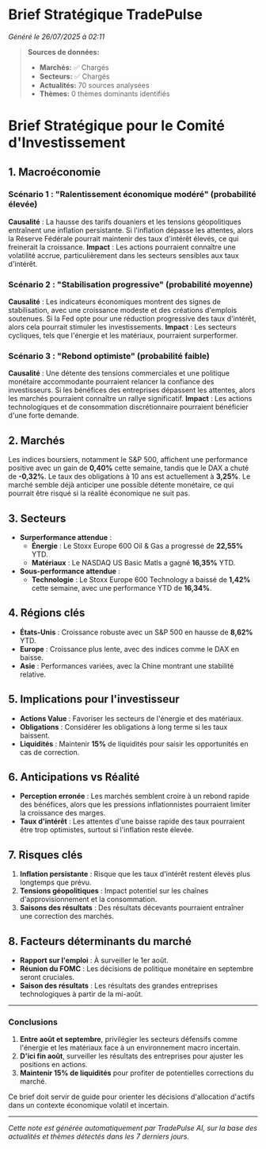 # Brief Stratégique TradePulse

*Généré le 26/07/2025 à 02:11*

> **Sources de données:**
> - **Marchés:** ✅ Chargés
> - **Secteurs:** ✅ Chargés
> - **Actualités:** 70 sources analysées
> - **Thèmes:** 0 thèmes dominants identifiés

# Brief Stratégique pour le Comité d'Investissement

## 1. Macroéconomie

### Scénario 1 : "Ralentissement économique modéré" (probabilité élevée)
**Causalité** : La hausse des tarifs douaniers et les tensions géopolitiques entraînent une inflation persistante. Si l'inflation dépasse les attentes, alors la Réserve Fédérale pourrait maintenir des taux d'intérêt élevés, ce qui freinerait la croissance. **Impact** : Les actions pourraient connaître une volatilité accrue, particulièrement dans les secteurs sensibles aux taux d'intérêt.

### Scénario 2 : "Stabilisation progressive" (probabilité moyenne)
**Causalité** : Les indicateurs économiques montrent des signes de stabilisation, avec une croissance modeste et des créations d'emplois soutenues. Si la Fed opte pour une réduction progressive des taux d'intérêt, alors cela pourrait stimuler les investissements. **Impact** : Les secteurs cycliques, tels que l'énergie et les matériaux, pourraient surperformer.

### Scénario 3 : "Rebond optimiste" (probabilité faible)
**Causalité** : Une détente des tensions commerciales et une politique monétaire accommodante pourraient relancer la confiance des investisseurs. Si les bénéfices des entreprises dépassent les attentes, alors les marchés pourraient connaître un rallye significatif. **Impact** : Les actions technologiques et de consommation discrétionnaire pourraient bénéficier d'une forte demande.

## 2. Marchés
Les indices boursiers, notamment le S&P 500, affichent une performance positive avec un gain de **0,40%** cette semaine, tandis que le DAX a chuté de **-0,32%**. Le taux des obligations à 10 ans est actuellement à **3,25%**. Le marché semble déjà anticiper une possible détente monétaire, ce qui pourrait être risqué si la réalité économique ne suit pas.

## 3. Secteurs
- **Surperformance attendue** : 
  - **Énergie** : Le Stoxx Europe 600 Oil & Gas a progressé de **22,55%** YTD.
  - **Matériaux** : Le NASDAQ US Basic Matls a gagné **16,35%** YTD.
- **Sous-performance attendue** : 
  - **Technologie** : Le Stoxx Europe 600 Technology a baissé de **1,42%** cette semaine, avec une performance YTD de **16,34%**.

## 4. Régions clés
- **États-Unis** : Croissance robuste avec un S&P 500 en hausse de **8,62%** YTD.
- **Europe** : Croissance plus lente, avec des indices comme le DAX en baisse.
- **Asie** : Performances variées, avec la Chine montrant une stabilité relative.

## 5. Implications pour l'investisseur
- **Actions Value** : Favoriser les secteurs de l'énergie et des matériaux.
- **Obligations** : Considérer les obligations à long terme si les taux baissent.
- **Liquidités** : Maintenir **15%** de liquidités pour saisir les opportunités en cas de correction.

## 6. Anticipations vs Réalité
- **Perception erronée** : Les marchés semblent croire à un rebond rapide des bénéfices, alors que les pressions inflationnistes pourraient limiter la croissance des marges.
- **Taux d'intérêt** : Les attentes d'une baisse rapide des taux pourraient être trop optimistes, surtout si l'inflation reste élevée.

## 7. Risques clés
1. **Inflation persistante** : Risque que les taux d'intérêt restent élevés plus longtemps que prévu.
2. **Tensions géopolitiques** : Impact potentiel sur les chaînes d'approvisionnement et la consommation.
3. **Saisons des résultats** : Des résultats décevants pourraient entraîner une correction des marchés.

## 8. Facteurs déterminants du marché
- **Rapport sur l'emploi** : À surveiller le 1er août.
- **Réunion du FOMC** : Les décisions de politique monétaire en septembre seront cruciales.
- **Saison des résultats** : Les résultats des grandes entreprises technologiques à partir de la mi-août.

---

### Conclusions
1. **Entre août et septembre**, privilégier les secteurs défensifs comme l'énergie et les matériaux face à un environnement macro incertain.
2. **D'ici fin août**, surveiller les résultats des entreprises pour ajuster les positions en actions.
3. **Maintenir 15% de liquidités** pour profiter de potentielles corrections du marché.

Ce brief doit servir de guide pour orienter les décisions d'allocation d'actifs dans un contexte économique volatil et incertain.

---

*Cette note est générée automatiquement par TradePulse AI, sur la base des actualités et thèmes détectés dans les 7 derniers jours.*
